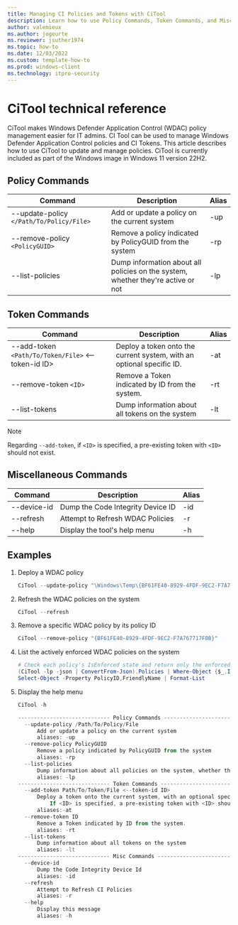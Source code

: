 ```yaml
---
title: Managing CI Policies and Tokens with CiTool
description: Learn how to use Policy Commands, Token Commands, and Miscellaneous Commands in CiTool
author: valemieux
ms.author: jogeurte
ms.reviewer: jsuther1974
ms.topic: how-to
ms.date: 12/03/2022
ms.custom: template-how-to
ms.prod: windows-client
ms.technology: itpro-security
---
```


# CiTool technical reference

CiTool makes Windows Defender Application Control (WDAC) policy management easier for IT admins.  CI Tool can be used to manage Windows Defender Application Control policies and CI Tokens. This article describes how to use CiTool to update and manage policies.  CiTool is currently included as part of the Windows image in Windows 11 version 22H2.

## Policy Commands

| Command | Description | Alias |
|--------|---------|---------|
| --update-policy `</Path/To/Policy/File>` | Add or update a policy on the current system | -up |
| --remove-policy `<PolicyGUID>` | Remove a policy indicated by PolicyGUID from the system | -rp |
| --list-policies | Dump information about all policies on the system, whether they're active or not | -lp |

## Token Commands

| Command | Description | Alias |
|--------|---------|---------|
| --add-token `<Path/To/Token/File>` <--token-id ID> | Deploy a token onto the current system, with an optional specific ID. | -at |
| --remove-token `<ID>` | Remove a Token indicated by ID from the system. | -rt |
| --list-tokens | Dump information about all tokens on the system | -lt |

> [!NOTE]
> Regarding `--add-token`, if `<ID>` is specified, a pre-existing token with `<ID>` should not exist.

## Miscellaneous Commands

| Command | Description | Alias |
|--------|---------|---------|
| --device-id | Dump the Code Integrity Device ID | -id |
| --refresh | Attempt to Refresh WDAC Policies | -r |
| --help | Display the tool's help menu | -h |

## Examples

1. Deploy a WDAC policy

    ```powershell
    CiTool --update-policy "\Windows\Temp\{BF61FE40-8929-4FDF-9EC2-F7A767717F0B}.cip"
    ```

2. Refresh the WDAC policies on the system

    ```powershell
    CiTool --refresh
    ```

3. Remove a specific WDAC policy by its policy ID

    ```powershell
    CiTool --remove-policy "{BF61FE40-8929-4FDF-9EC2-F7A767717F0B}"
    ```

4. List the actively enforced WDAC policies on the system

    ```powershell
    # Check each policy's IsEnforced state and return only the enforced policies
    (CiTool -lp -json | ConvertFrom-Json).Policies | Where-Object {$_.IsEnforced -eq "True"} |
    Select-Object -Property PolicyID,FriendlyName | Format-List
    ```

5. Display the help menu

    ```powershell
    CiTool -h

    ----------------------------- Policy Commands ---------------------------------
      --update-policy /Path/To/Policy/File
          Add or update a policy on the current system
          aliases: -up
      --remove-policy PolicyGUID
          Remove a policy indicated by PolicyGUID from the system
          aliases: -rp
      --list-policies
          Dump information about all policies on the system, whether they be active or not
          aliases: -lp
    ----------------------------- Token Commands ---------------------------------
      --add-token Path/To/Token/File <--token-id ID>
          Deploy a token onto the current system, with an optional specific ID
              If <ID> is specified, a pre-existing token with <ID> should not exist.
          aliases:-at
      --remove-token ID
          Remove a Token indicated by ID from the system.
          aliases: -rt
      --list-tokens
          Dump information about all tokens on the system
          aliases: -lt
    ----------------------------- Misc Commands ---------------------------------
      --device-id
          Dump the Code Integrity Device Id
          aliases: -id
      --refresh
          Attempt to Refresh CI Policies
          aliases: -r
      --help
          Display this message
          aliases: -h
    ```

